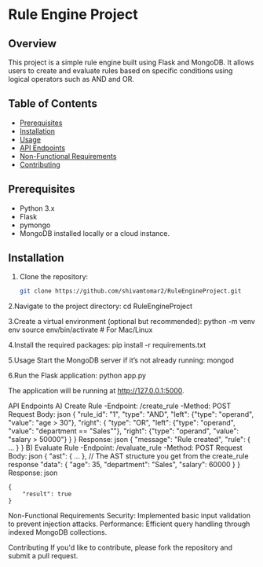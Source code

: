 # Rule Engine Project

## Overview
This project is a simple rule engine built using Flask and MongoDB. It allows users to create and evaluate rules based on specific conditions using logical operators such as AND and OR.

## Table of Contents
- [Prerequisites](#prerequisites)
- [Installation](#installation)
- [Usage](#usage)
- [API Endpoints](#api-endpoints)
- [Non-Functional Requirements](#non-functional-requirements)
- [Contributing](#contributing)

## Prerequisites
- Python 3.x
- Flask
- pymongo
- MongoDB installed locally or a cloud instance.

## Installation
1. Clone the repository:
   ```bash
   git clone https://github.com/shivamtomar2/RuleEngineProject.git
2.Navigate to the project directory: cd RuleEngineProject

3.Create a virtual environment (optional but recommended):
python -m venv env
source env/bin/activate  # For Mac/Linux

4.Install the required packages:
pip install -r requirements.txt

5.Usage
Start the MongoDB server if it’s not already running:
mongod

6.Run the Flask application:
python app.py

The application will be running at http://127.0.0.1:5000.

API Endpoints
A) 
Create Rule
-Endpoint: /create_rule
-Method: POST
Request Body:
    json
    {
        "rule_id": "1",
        "type": "AND",
        "left": {"type": "operand", "value": "age > 30"},
        "right": {
            "type": "OR",
            "left": {"type": "operand", "value": "department == \"Sales\""},
            "right": {"type": "operand", "value": "salary > 50000"}
        }
    }
Response:
    json
    {
        "message": "Rule created",
        "rule": { ... }
    }
B) 
Evaluate Rule
-Endpoint: /evaluate_rule
-Method: POST
Request Body:
    json
    {
        "ast": { ... },  // The AST structure you get from the create_rule response
        "data": { "age": 35, "department": "Sales", "salary": 60000 }
    }
Response:
    json
    
    {
        "result": true
    }
Non-Functional Requirements
Security: Implemented basic input validation to prevent injection attacks.
Performance: Efficient query handling through indexed MongoDB collections.

Contributing
If you'd like to contribute, please fork the repository and submit a pull request.

